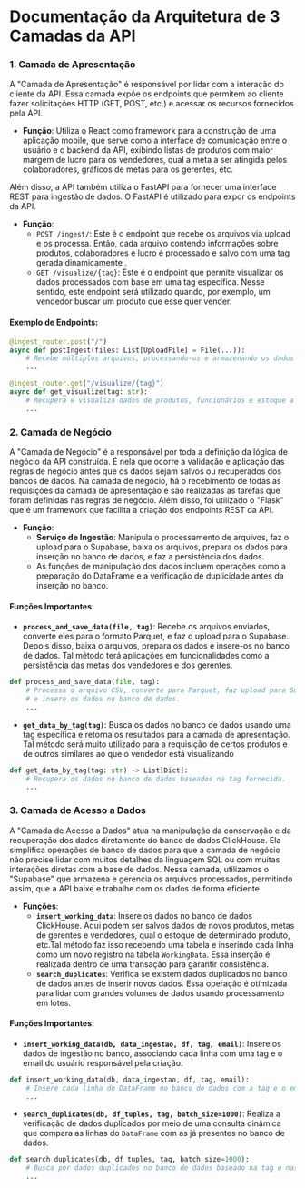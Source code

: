 # Documentação da Arquitetura de 3 Camadas da API

### 1. Camada de Apresentação
A "Camada de Apresentação" é responsável por lidar com a interação do cliente da API. Essa camada expõe os endpoints que permitem ao cliente fazer solicitações HTTP (GET, POST, etc.) e acessar os recursos fornecidos pela API.

- **Função**: Utiliza o React como framework para a construção de uma aplicação mobile, que serve como a interface de comunicação entre o usuário e o backend da API, exibindo listas de produtos com maior margem de lucro para os vendedores, qual a meta a ser atingida pelos colaboradores, gráficos de metas para os gerentes, etc.
  
Além disso, a API também utiliza o FastAPI para fornecer uma interface REST para ingestão de dados. O FastAPI é utilizado para expor os endpoints da API.

- **Função**:
  - `POST /ingest/`: Este é o endpoint que recebe os arquivos via upload e os processa. Então, cada arquivo contendo informações sobre produtos, colaboradores e lucro é processado e salvo com uma tag gerada dinamicamente .
  - `GET /visualize/{tag}`: Este é o endpoint que permite visualizar os dados processados com base em uma tag específica. Nesse sentido, este endpoint será utilizado quando, por exemplo, um vendedor buscar um produto que esse quer vender.

#### Exemplo de Endpoints:
```python
@ingest_router.post("/")
async def postIngest(files: List[UploadFile] = File(...)):
    # Recebe múltiplos arquivos, processando-os e armazenando os dados fornecidos.
    ...

@ingest_router.get("/visualize/{tag}")
async def get_visualize(tag: str):
    # Recupera e visualiza dados de produtos, funcionários e estoque a partir de uma tag
    ...
```

### 2. Camada de Negócio
A "Camada de Negócio" é a responsável por toda a definição da lógica de negócio da API construída. É nela que ocorre a validação e aplicação das regras de negócio antes que os dados sejam salvos ou recuperados dos bancos de dados. Na camada de negócio, há o recebimento de todas as requisições da camada de apresentação e são realizadas as tarefas que foram definidas nas regras de negócio. Além disso, foi utilizado o "Flask" que é um framework que facilita a criação dos endpoints REST da API.

- **Função**: 
  - **Serviço de Ingestão**: Manipula o processamento de arquivos, faz o upload para o Supabase, baixa os arquivos, prepara os dados para inserção no banco de dados, e faz a persistência dos dados.
  - As funções de manipulação dos dados incluem operações como a preparação do DataFrame e a verificação de duplicidade antes da inserção no banco.

#### Funções Importantes:
- **`process_and_save_data(file, tag)`**: Recebe os arquivos enviados, converte eles para o formato Parquet, e faz o upload para o Supabase. Depois disso, baixa o arquivos, prepara os dados e insere-os no banco de dados. Tal método terá aplicações em funcionalidades como a persistência das metas dos vendedores e dos gerentes.
  
```python
def process_and_save_data(file, tag):
    # Processa o arquivo CSV, converte para Parquet, faz upload para Supabase
    # e insere os dados no banco de dados.
    ...
```

- **`get_data_by_tag(tag)`**: Busca os dados no banco de dados usando uma tag específica e retorna os resultados para a camada de apresentação. Tal método será muito utilizado para a requisição de certos produtos e de outros similares ao que o vendedor está visualizando

```python
def get_data_by_tag(tag: str) -> List[Dict]:
    # Recupera os dados no banco de dados baseados na tag fornecida.
    ...
```

### 3. Camada de Acesso a Dados
A "Camada de Acesso a Dados" atua na manipulação da conservação e da recuperação dos dados diretamente do banco de dados ClickHouse. Ela simplifica operações de banco de dados para que a camada de negócio não precise lidar com muitos detalhes da linguagem SQL ou com muitas interações diretas com a base de dados. Nessa camada, utilizamos o "Supabase" que armazena e gerencia os arquivos processados, permitindo assim, que a API baixe e trabalhe com os dados de forma eficiente.

- **Funções**:
  - **`insert_working_data`**: Insere os dados no banco de dados ClickHouse. Aqui podem ser salvos dados de novos produtos, metas de gerentes e vendedores, qual o estoque de determinado produto, etc.Tal método faz isso recebendo uma tabela e inserindo cada linha como um novo registro na tabela `WorkingData`. Essa inserção é realizada dentro de uma transação para garantir consistência.
  - **`search_duplicates`**: Verifica se existem dados duplicados no banco de dados antes de inserir novos dados. Essa operação é otimizada para lidar com grandes volumes de dados usando processamento em lotes.

#### Funções Importantes:
- **`insert_working_data(db, data_ingestao, df, tag, email)`**: Insere os dados de ingestão no banco, associando cada linha com uma tag e o email do usuário responsável pela criação.

```python
def insert_working_data(db, data_ingestao, df, tag, email):
    # Insere cada linha do DataFrame no banco de dados com a tag e o email do responsável.
    ...
```

- **`search_duplicates(db, df_tuples, tag, batch_size=1000)`**: Realiza a verificação de dados duplicados por meio de uma consulta dinâmica que compara as linhas do `DataFrame` com as já presentes no banco de dados.

```python
def search_duplicates(db, df_tuples, tag, batch_size=1000):
    # Busca por dados duplicados no banco de dados baseado na tag e nas linhas do DataFrame.
    ...
```
